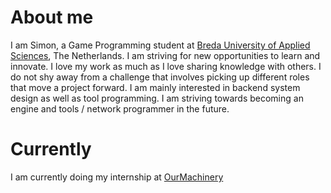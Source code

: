 # About me

I am Simon, a Game Programming student at [Breda University of Applied
Sciences](https://www.buas.nl/en/games), The Netherlands. I am striving for new opportunities to
learn and innovate. I love my work as much as I love sharing knowledge with others. I do not shy
away from a challenge that involves picking up different roles that move a project forward. I am
mainly interested in backend system design as well as tool programming. I am striving towards
becoming an engine and tools / network programmer in the future.

# Currently

I am currently doing my internship at [OurMachinery](https://ourmachinery.com/)